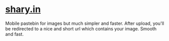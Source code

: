 # [shary.in](https://shary.in)

Mobile pastebin for images but much simpler and faster. After upload, you'll be redirected to a nice and short url which contains your image. Smooth and fast.
